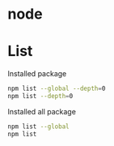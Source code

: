 node
===

# List

Installed package
```bash
npm list --global --depth=0
npm list --depth=0
```

Installed all package
```bash
npm list --global
npm list
```


